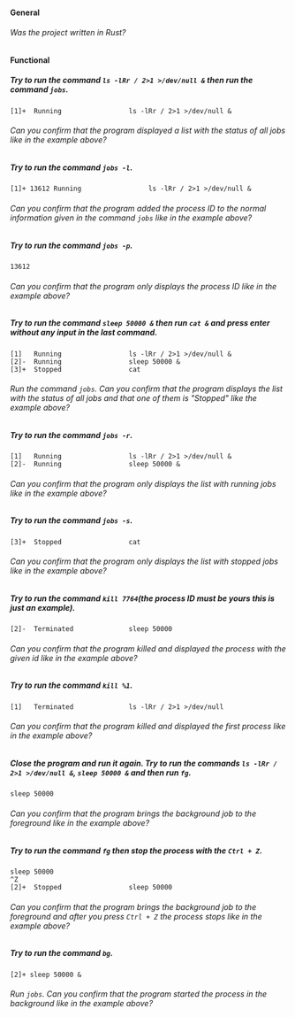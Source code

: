 #### General

###### Was the project written in Rust?

#### Functional

##### Try to run the command `ls -lRr / 2>1 >/dev/null &` then run the command `jobs`.

```
[1]+  Running                 ls -lRr / 2>1 >/dev/null &
```

###### Can you confirm that the program displayed a list with the status of all jobs like in the example above?

##### Try to run the command `jobs -l`.

```
[1]+ 13612 Running                 ls -lRr / 2>1 >/dev/null &
```

###### Can you confirm that the program added the process ID to the normal information given in the command `jobs` like in the example above?

##### Try to run the command `jobs -p`.

```
13612
```

###### Can you confirm that the program only displays the process ID like in the example above?

##### Try to run the command `sleep 50000 &` then run `cat &` and press enter without any input in the last command.

```
[1]   Running                 ls -lRr / 2>1 >/dev/null &
[2]-  Running                 sleep 50000 &
[3]+  Stopped                 cat
```

###### Run the command `jobs`. Can you confirm that the program displays the list with the status of all jobs and that one of them is "Stopped" like the example above?

##### Try to run the command `jobs -r`.

```
[1]   Running                 ls -lRr / 2>1 >/dev/null &
[2]-  Running                 sleep 50000 &
```

###### Can you confirm that the program only displays the list with running jobs like in the example above?

##### Try to run the command `jobs -s`.

```
[3]+  Stopped                 cat
```

###### Can you confirm that the program only displays the list with stopped jobs like in the example above?

##### Try to run the command `kill 7764`(the process ID must be yours this is just an example).

```
[2]-  Terminated              sleep 50000
```

###### Can you confirm that the program killed and displayed the process with the given id like in the example above?

##### Try to run the command `kill %1`.

```
[1]   Terminated              ls -lRr / 2>1 >/dev/null
```

###### Can you confirm that the program killed and displayed the first process like in the example above?

##### Close the program and run it again. Try to run the commands `ls -lRr / 2>1 >/dev/null &`, `sleep 50000 &` and then run `fg`.

```
sleep 50000

```

###### Can you confirm that the program brings the background job to the foreground like in the example above?

##### Try to run the command `fg` then stop the process with the `Ctrl + Z`.

```
sleep 50000
^Z
[2]+  Stopped                 sleep 50000
```

###### Can you confirm that the program brings the background job to the foreground and after you press `Ctrl + Z` the process stops like in the example above?

##### Try to run the command `bg`.

```
[2]+ sleep 50000 &
```

###### Run `jobs`. Can you confirm that the program started the process in the background like in the example above?
